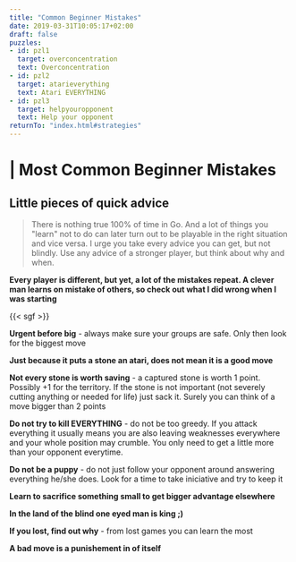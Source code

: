 ```yaml
---
title: "Common Beginner Mistakes"
date: 2019-03-31T10:05:17+02:00
draft: false
puzzles:
- id: pzl1
  target: overconcentration
  text: Overconcentration
- id: pzl2
  target: atarieverything
  text: Atari EVERYTHING
- id: pzl3
  target: helpyouropponent
  text: Help your opponent
returnTo: "index.html#strategies"
---
```


# | Most Common Beginner Mistakes
## Little pieces of quick advice

> There is nothing true 100% of time in Go. And a lot of things you "learn" not to do can later turn out to be playable in the right situation and vice versa. I urge you take every advice you can get, but not blindly. Use any advice of a stronger player, but think about why and when.   

**Every player is different, but yet, a lot of the mistakes repeat. A clever man learns on mistake of others, so check out what I did wrong when I was starting**

{{< sgf >}}

**Urgent before big** - always make sure your groups are safe. Only then look for the biggest move

**Just because it puts a stone an atari, does not mean it is a good move**

**Not every stone is worth saving** - a captured stone is worth 1 point. Possibly +1 for the territory. If the stone is not important (not severely cutting anything or needed for life) just sack it. Surely you can think of a move bigger than 2 points

**Do not try to kill EVERYTHING** - do not be too greedy. If you attack everything it usually means you are also leaving weaknesses everywhere and your whole position may crumble. You only need to get a little more than your opponent everytime.

**Do not be a puppy** - do not just follow your opponent around answering everything he/she does. Look for a time to take iniciative and try to keep it

**Learn to sacrifice something small to get bigger advantage elsewhere**

**In the land of the blind one eyed man is king ;)**

**If you lost, find out why** - from lost games you can learn the most

**A bad move is a punishement in of itself**